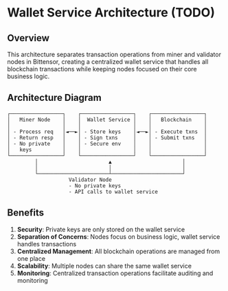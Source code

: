 # Wallet Service Architecture (TODO)

## Overview

This architecture separates transaction operations from miner and validator nodes in Bittensor, creating a centralized wallet service that handles all blockchain transactions while keeping nodes focused on their core business logic.

## Architecture Diagram

```
┌─────────────────┐    ┌─────────────────┐    ┌─────────────────┐
│   Miner Node    │    │  Wallet Service │    │   Blockchain    │
│                 │    │                 │    │                 │
│ - Process req   │◄──►│ - Store keys    │◄──►│ - Execute txns  │
│ - Return resp   │    │ - Sign txns     │    │ - Submit txns   │
│ - No private    │    │ - Secure env    │    │                 │
│   keys          │    │                 │    │                 │
└─────────────────┘    └─────────────────┘    └─────────────────┘
         │                       ▲                       │
         │                       │                       │
         └───────────────────────┴───────────────────────┘
                    Validator Node
                    - No private keys
                    - API calls to wallet service
```

## Benefits

1. **Security**: Private keys are only stored on the wallet service
2. **Separation of Concerns**: Nodes focus on business logic, wallet service handles transactions
3. **Centralized Management**: All blockchain operations are managed from one place
4. **Scalability**: Multiple nodes can share the same wallet service
5. **Monitoring**: Centralized transaction operations facilitate auditing and monitoring
